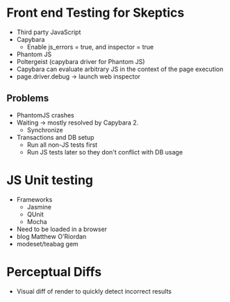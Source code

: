 # Front end Testing for Skeptics

- Third party JavaScript
- Capybara
  - Enable js\_errors = true, and inspector = true
- Phantom JS
- Poltergeist (capybara driver for Phantom JS)
- Capybara can evaluate arbitrary JS in the context of the page execution
- page.driver.debug -> launch web inspector

## Problems
- PhantomJS crashes
- Waiting -> mostly resolved by Capybara 2.
  - Synchronize
- Transactions and DB setup
  - Run all non-JS tests first
  - Run JS tests later so they don't conflict with DB usage

# JS Unit testing
- Frameworks
  - Jasmine
  - QUnit
  - Mocha
- Need to be loaded in a browser
- blog Matthew O'Riordan
- modeset/teabag gem

# Perceptual Diffs
- Visual diff of render to quickly detect incorrect results



